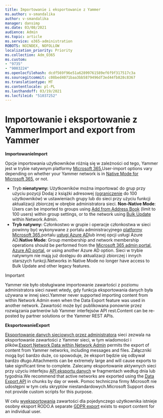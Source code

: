 ```yaml
---
title: Importowanie i eksportowanie z Yammer
ms.author: v-smandalika
author: v-smandalika
manager: dansimp
ms.date: 03/08/2021
audience: Admin
ms.topic: article
ms.service: o365-administration
ROBOTS: NOINDEX, NOFOLLOW
localization_priority: Priority
ms.collection: Adm_O365
ms.custom:
- "9735"
- "9003224"
ms.openlocfilehash: dcdf569f96e51a62899761589ef6f9f317517c3a
ms.sourcegitcommit: c08bed4071baa3bb5879496df3ed44fb828c8367
ms.translationtype: MT
ms.contentlocale: pl-PL
ms.lasthandoff: 03/19/2021
ms.locfileid: "51037252"
---
```

# <a name="import-and-export-from-yammer"></a><span data-ttu-id="266dc-102">Importowanie i eksportowanie z Yammer</span><span class="sxs-lookup"><span data-stu-id="266dc-102">Import and export from Yammer</span></span>

<span data-ttu-id="266dc-103">**Importowanie**</span><span class="sxs-lookup"><span data-stu-id="266dc-103">**Import**</span></span>

<span data-ttu-id="266dc-104">Opcje importowania użytkowników różnią się w zależności od tego, Yammer jest w trybie natywnym platformy [Microsoft 365.](https://docs.microsoft.com/yammer/configure-your-yammer-network/overview-native-mode)</span><span class="sxs-lookup"><span data-stu-id="266dc-104">User-import options vary depending on whether your Yammer network is in [Native Mode for Microsoft 365](https://docs.microsoft.com/yammer/configure-your-yammer-network/overview-native-mode), or not.</span></span>

- <span data-ttu-id="266dc-105">Tryb **nienatywny:** Użytkowników można importować do grup przy użyciu pozycji Dodaj z książki adresowej [(ograniczenie](https://support.microsoft.com/office/manage-yammer-community-members-75253554-d0f3-4148-b835-e6a9a8a0c294) do 100 użytkowników) w ustawieniach grupy lub do sieci przy użyciu funkcji aktualizacji zbiorczej w obrębie administratora sieci. [](https://docs.microsoft.com/yammer/manage-yammer-users/add-block-or-remove-users)</span><span class="sxs-lookup"><span data-stu-id="266dc-105">**Non-Native Mode**: Users can be imported to groups using [Add from Address Book](https://support.microsoft.com/office/manage-yammer-community-members-75253554-d0f3-4148-b835-e6a9a8a0c294) (limit to 100 users) within group settings, or to the network using [Bulk Update](https://docs.microsoft.com/yammer/manage-yammer-users/add-block-or-remove-users) within Network Admin.</span></span>
- <span data-ttu-id="266dc-106">**Tryb natywny:** Członkostwo w grupie i operacje członkostwa w sieci powinny być wykonywane z portalu administracyjnego [platformy Microsoft 365,](https://docs.microsoft.com/microsoft-365/admin/add-users)portalu [usługi Azure AD](https://docs.microsoft.com/azure/active-directory/fundamentals/add-users-azure-active-directory)lub innej opcji usługi Azure AD.</span><span class="sxs-lookup"><span data-stu-id="266dc-106">**Native Mode**: Group membership and network membership operations should be performed from the [Microsoft 365 admin portal](https://docs.microsoft.com/microsoft-365/admin/add-users), [Azure AD portal](https://docs.microsoft.com/azure/active-directory/fundamentals/add-users-azure-active-directory), or using another Azure AD option.</span></span> <span data-ttu-id="266dc-107">Sieci w trybie natywnym nie mają już dostępu do aktualizacji zbiorczej i innych starszych funkcji.</span><span class="sxs-lookup"><span data-stu-id="266dc-107">Networks in Native Mode no longer have access to Bulk Update and other legacy features.</span></span>

> [!IMPORTANT]
> <span data-ttu-id="266dc-108">Yammer nie było obsługiwane importowanie zawartości z poziomu administratora sieci nawet wtedy, gdy funkcja eksportowania danych była używana w innej sieci.</span><span class="sxs-lookup"><span data-stu-id="266dc-108">Yammer never supported importing content from within Network Admin even when the Data Export feature was used in another network.</span></span> <span data-ttu-id="266dc-109">Zawartość może być publikowana ponownie przez rozwiązania partnerów lub Yammer interfejsów API rest.</span><span class="sxs-lookup"><span data-stu-id="266dc-109">Content can be re-posted by partner solutions or the Yammer REST APIs.</span></span>

<span data-ttu-id="266dc-110">**Eksportowanie**</span><span class="sxs-lookup"><span data-stu-id="266dc-110">**Export**</span></span>

<span data-ttu-id="266dc-111">[Eksportowanie danych sieciowych przez administratora](https://docs.microsoft.com/yammer/manage-security-and-compliance/export-yammer-enterprise-data) sieci zezwala na eksportowanie zawartości z Yammer sieci, w tym wiadomości i plików.</span><span class="sxs-lookup"><span data-stu-id="266dc-111">[Export Network Data within Network Admin](https://docs.microsoft.com/yammer/manage-security-and-compliance/export-yammer-enterprise-data) permits the export of content from Yammer networks, including messages and files.</span></span> <span data-ttu-id="266dc-112">Załączniki mogą być bardzo duże, co spowoduje, że eksport będzie się odbywał bardzo długo.</span><span class="sxs-lookup"><span data-stu-id="266dc-112">Attachments can be extremely large and will cause exports to take significant time to complete.</span></span> <span data-ttu-id="266dc-113">Zalecamy eksportowanie aktywnych sieci przy użyciu interfejsu [API eksportu danych](https://developer.yammer.com/docs/data-export-api) w fragmentach według dnia lub tygodnia.</span><span class="sxs-lookup"><span data-stu-id="266dc-113">We recommend that active networks are exported using the [Data Export API](https://developer.yammer.com/docs/data-export-api) in chunks by day or week.</span></span> <span data-ttu-id="266dc-114">Pomoc techniczna firmy Microsoft nie udostępni w tym celu skryptów niestandardowych.</span><span class="sxs-lookup"><span data-stu-id="266dc-114">Microsoft Support does not provide custom scripts for this purpose.</span></span>

<span data-ttu-id="266dc-115">W celu [wyeksportowania](https://docs.microsoft.com/yammer/manage-security-and-compliance/gdpr-requests-in-yammer-enterprise) zawartości dla pojedynczego użytkownika istnieje osobny eksport RODO.</span><span class="sxs-lookup"><span data-stu-id="266dc-115">A separate [GDPR export](https://docs.microsoft.com/yammer/manage-security-and-compliance/gdpr-requests-in-yammer-enterprise) exists to export content for an individual user.</span></span>
